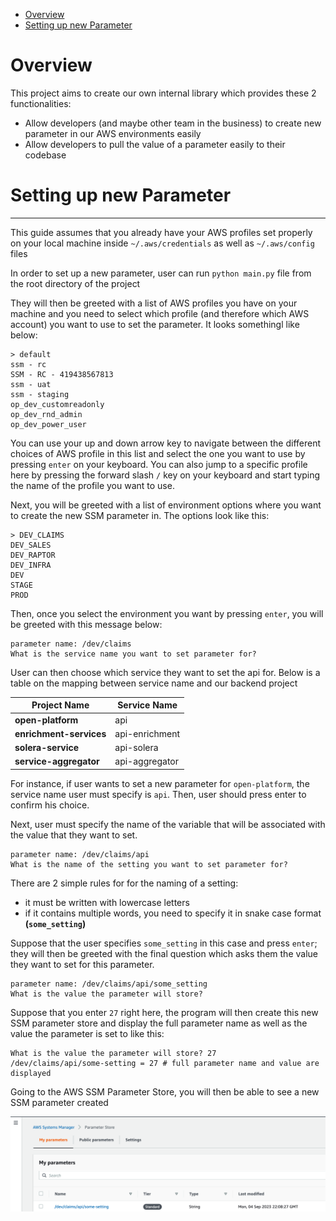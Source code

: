 <!-- TOC -->

- [Overview](#overview)
- [Setting up new Parameter](#setting-up-new-parameter)

<!-- TOC -->

# Overview

This project aims to create our own internal library which provides these 2 functionalities:

- Allow developers (and maybe other team in the business) to create new parameter in our AWS environments easily
- Allow developers to pull the value of a parameter easily to their codebase

# Setting up new Parameter

---
This guide assumes that you already have your AWS profiles set properly on your local machine
inside `~/.aws/credentials` as well as `~/.aws/config` files

In order to set up a new parameter, user can run `python main.py` file from the root directory of the project

They will then be greeted with a list of AWS profiles you have on your machine and you need to select which profile (and
therefore which AWS account) you want to use to set the parameter. It looks somethingl like below:

```shell
> default
ssm - rc
SSM - RC - 419438567813
ssm - uat
ssm - staging
op_dev_customreadonly
op_dev_rnd_admin
op_dev_power_user            
```

You can use your up and down arrow key to navigate between the different choices of AWS profile in this list and select
the one you want to use by pressing `enter` on your keyboard. You can also jump to a specific profile here by pressing
the forward slash `/` key on your keyboard and start typing the name of the profile you want to use.

Next, you will be greeted with a list of environment options where you want to create the new SSM parameter in. The
options look like this:

```shell
> DEV_CLAIMS
DEV_SALES
DEV_RAPTOR
DEV_INFRA
DEV
STAGE
PROD      
```

Then, once you select the environment you want by pressing `enter`, you will be greeted with this message below:

```shell
parameter name: /dev/claims
What is the service name you want to set parameter for? 
```

User can then choose which service they want to set the api for. Below is a table on the mapping between service name
and our backend project

| Project Name            | Service Name   |
| ----------------------- | -------------- |
| **open-platform**       | api            |
| **enrichment-services** | api-enrichment |
| **solera-service**      | api-solera     |
| **service-aggregator**  | api-aggregator |

For instance, if user wants to set a new parameter for `open-platform`, the service name user must specify is `api`. Then, user should press enter to confirm his choice.

Next, user must specify the name of the variable that will be associated with the value that they want to set.

```shell
parameter name: /dev/claims/api
What is the name of the setting you want to set parameter for? 
```
There are 2 simple rules for for the naming of a setting:
- it must be written with lowercase letters
- if it contains multiple words, you need to specify it in snake case format **(`some_setting`)**

Suppose that the user specifies `some_setting` in this case and press `enter`; they will then be greeted with the final question which asks them the value they want to set for this parameter.

```shell
parameter name: /dev/claims/api/some_setting
What is the value the parameter will store? 
```

Suppose that you enter `27` right here, the program will then create this new SSM parameter store and display the full parameter name as well as the value the parameter is set to like this:

```shell
What is the value the parameter will store? 27
/dev/claims/api/some-setting = 27 # full parameter name and value are displayed
```

Going to the AWS SSM Parameter Store, you will then be able to see a new SSM parameter created

![Alt text](./readme_files/images/new_ssm_parameter_created.png)











